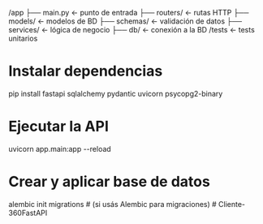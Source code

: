 /app
├── main.py           ← punto de entrada
├── routers/          ← rutas HTTP
├── models/           ← modelos de BD
├── schemas/          ← validación de datos
├── services/         ← lógica de negocio
├── db/               ← conexión a la BD
/tests                ← tests unitarios

# Instalar dependencias
pip install fastapi sqlalchemy pydantic uvicorn psycopg2-binary

# Ejecutar la API
uvicorn app.main:app --reload

# Crear y aplicar base de datos
alembic init migrations  # (si usás Alembic para migraciones)
#   C l i e n t e - 3 6 0 F a s t A P I  
 